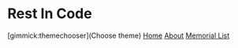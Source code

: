 # Rest In Code

[gimmick:themechooser](Choose theme)
[Home](home.md)
[About](about.md)
[Memorial List](memorials.md)
